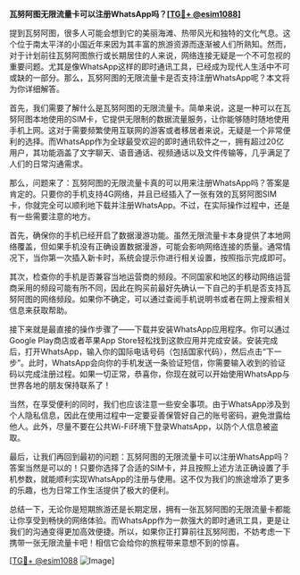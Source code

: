 **瓦努阿图无限流量卡可以注册WhatsApp吗？[[TG💪+ @esim1088](https://t.me/s/esim1088)]**

提到瓦努阿图，很多人可能会想到它的美丽海滩、热带风光和独特的文化气息。这个位于南太平洋的小国近年来因为其丰富的旅游资源而逐渐被人们所熟知。然而，对于计划前往瓦努阿图旅行或长期居住的人来说，网络连接无疑是一个不可忽视的重要问题。尤其是像WhatsApp这样的即时通讯工具，已经成为现代人生活中不可或缺的一部分。那么，瓦努阿图的无限流量卡是否支持注册WhatsApp呢？本文将为你详细解答。

首先，我们需要了解什么是瓦努阿图的无限流量卡。简单来说，这是一种可以在瓦努阿图本地使用的SIM卡，它提供无限制的数据流量服务，让你能够随时随地使用手机上网。这对于需要频繁使用互联网的游客或者移居者来说，无疑是一个非常便利的选择。而WhatsApp作为全球最受欢迎的即时通讯软件之一，拥有超过20亿用户，其功能涵盖了文字聊天、语音通话、视频通话以及文件传输等，几乎满足了人们的日常沟通需求。

那么，问题来了：瓦努阿图的无限流量卡真的可以用来注册WhatsApp吗？答案是肯定的。只要你的手机支持4G网络，并且已经插入了一张有效的瓦努阿图SIM卡，你就完全可以顺利地下载并注册WhatsApp。不过，在实际操作过程中，还是有一些需要注意的地方。

首先，确保你的手机已经开启了数据漫游功能。虽然无限流量卡本身提供了本地网络覆盖，但如果手机没有正确设置数据漫游，可能会影响网络连接的质量。通常情况下，当你第一次插入新卡时，系统会提示你进行相关设置，按照指示完成即可。

其次，检查你的手机是否兼容当地运营商的频段。不同国家和地区的移动网络运营商采用的频段可能有所不同，因此在购买前最好先确认一下自己的手机是否支持瓦努阿图的网络频段。如果你不确定，可以通过查阅手机说明书或者在网上搜索相关信息来获取帮助。

接下来就是最直接的操作步骤了——下载并安装WhatsApp应用程序。你可以通过Google Play商店或者苹果App Store轻松找到这款应用并完成安装。安装完成后，打开WhatsApp，输入你的国际电话号码（包括国家代码），然后点击“下一步”。此时，WhatsApp会向你的手机发送一条验证短信，你需要输入收到的验证码以完成注册过程。如果一切正常，恭喜你，你现在就可以开始使用WhatsApp与世界各地的朋友保持联系了！

当然，在享受便利的同时，我们也应该注意一些安全事项。由于WhatsApp涉及到个人隐私信息，因此在使用过程中一定要妥善保管好自己的账号密码，避免泄露给他人。此外，尽量不要在公共Wi-Fi环境下登录WhatsApp，以防个人信息被盗取。

最后，让我们再回到最初的问题：瓦努阿图的无限流量卡可以注册WhatsApp吗？答案当然是可以的！只要你选择了合适的SIM卡，并且按照上述方法正确设置了手机参数，就能顺利实现WhatsApp的注册与使用。这不仅为我们的旅途增添了更多的乐趣，也为日常工作生活提供了极大的便利。

总结一下，无论你是短期旅游还是长期定居，拥有一张瓦努阿图的无限流量卡都能让你享受到畅快的网络体验。而WhatsApp作为一款强大的即时通讯工具，更是让我们的沟通变得更加高效便捷。所以，如果你正打算前往瓦努阿图，不妨考虑一下携带一张无限流量卡吧！相信它会给你的旅程带来意想不到的惊喜。

[[TG💪+ @esim1088](https://t.me/s/esim1088) ![Image](https://i.postimg.cc/4NQfJmqS/Snipaste-2025-05-13-00-14-12.png)]